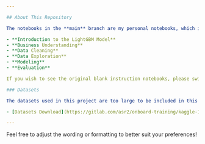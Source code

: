 ```yaml
---

## About This Repository

The notebooks in the **main** branch are my personal notebooks, which include:

- **Introduction to the LightGBM Model**
- **Business Understanding**
- **Data Cleaning**
- **Data Exploration**
- **Modeling**
- **Evaluation**

If you wish to see the original blank instruction notebooks, please switch to the **instruction-notebooks** branch.

### Datasets

The datasets used in this project are too large to be included in this repository. You can download them from the following link:

- [Datasets Download](https://gitlab.com/asr2/onboard-training/kaggle-18/-/tree/main/data/raw?ref_type=heads)

---
```


Feel free to adjust the wording or formatting to better suit your preferences!
